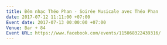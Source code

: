 ```yaml
---
title: Đêm nhạc Théo Phan - Soirée Musicale avec Théo Phan
date: 2017-07-12 11:11:00 +07:00
Event date: 2017-07-13 00:00:00 +07:00
Venue: Bar + 84
Event URL: https://www.facebook.com/events/115068322439316/
---
```



